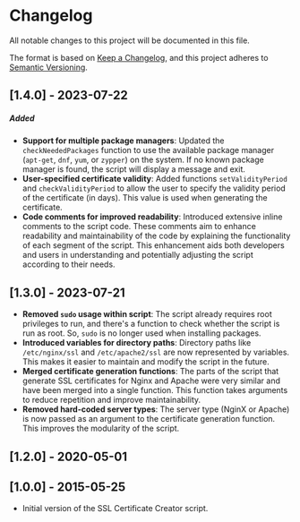 
# Changelog
All notable changes to this project will be documented in this file.

The format is based on [Keep a Changelog](https://keepachangelog.com/en/1.0.0/),
and this project adheres to [Semantic Versioning](https://semver.org/spec/v2.0.0.html).

## [1.4.0] - 2023-07-22

##### Added
- **Support for multiple package managers**: Updated the `checkNeededPackages` function to use the available package manager (`apt-get`, `dnf`, `yum`, or `zypper`) on the system. If no known package manager is found, the script will display a message and exit.
- **User-specified certificate validity**: Added functions `setValidityPeriod` and `checkValidityPeriod` to allow the user to specify the validity period of the certificate (in days). This value is used when generating the certificate.
- **Code comments for improved readability**: Introduced extensive inline comments to the script code. These comments aim to enhance readability and maintainability of the code by explaining the functionality of each segment of the script. This enhancement aids both developers and users in understanding and potentially adjusting the script according to their needs.


## [1.3.0] - 2023-07-21

- **Removed `sudo` usage within script**: The script already requires root privileges to run, and there's a function to check whether the script is run as root. So, `sudo` is no longer used when installing packages.
- **Introduced variables for directory paths**: Directory paths like `/etc/nginx/ssl` and `/etc/apache2/ssl` are now represented by variables. This makes it easier to maintain and modify the script in the future.
- **Merged certificate generation functions**: The parts of the script that generate SSL certificates for Nginx and Apache were very similar and have been merged into a single function. This function takes arguments to reduce repetition and improve maintainability.
- **Removed hard-coded server types**: The server type (NginX or Apache) is now passed as an argument to the certificate generation function. This improves the modularity of the script.

## [1.2.0] - 2020-05-01

## [1.0.0] - 2015-05-25
- Initial version of the SSL Certificate Creator script.
